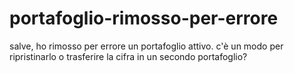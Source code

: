 # portafoglio-rimosso-per-errore
salve, ho rimosso per errore un portafoglio attivo. c'è un modo per ripristinarlo o trasferire la cifra in un secondo portafoglio?
